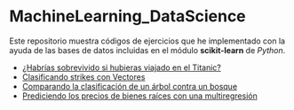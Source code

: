 # MachineLearning_DataScience

Este repositorio muestra códigos de ejercicios que he implementado con la ayuda de las bases de datos incluidas en el módulo **scikit-learn** de *Python*.

* [¿Habrías sobrevivido si hubieras viajado en el Titanic?](https://github.com/mvillasante/MachineLearning_DataScience/titanic_logistic.py)
* [Clasificando strikes con Vectores](https://github.com/mvillasante/MachineLearning_DataScience/baseballsvm.py)
* [Comparando la clasificación de un árbol contra un bosque](https://github.com/mvillasante/MachineLearning_DataScience/fores_classifiert.py)
* [Prediciendo los precios de bienes raíces con una multiregresión](https://github.com/mvillasante/MachineLearning_DataScience/multilinear_regression.py)
